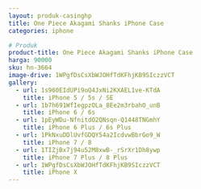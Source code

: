 ```yaml
---
layout: produk-casinghp
title: One Piece Akagami Shanks iPhone Case
categories: iphone

# Produk
product-title: One Piece Akagami Shanks iPhone Case
harga: 90000
sku: hn-3664
image-drive: 1WPgfDsCsXbWJOHfTdKFhjKB9SIczzVCT
gallery:
  - url: 1s960EIdUPi9oQ4JxNi2KXAEL1ve-KTdA
    title: iPhone 5 / 5s / SE
  - url: 1b7h691WfIegpzOLa_8Ee2m3rbahO_unB
    title: iPhone 6 / 6s
  - url: 1pEyWDu-NfnitdO2QNsqn-Q1448TNGmhY
    title: iPhone 6 Plus / 6s Plus
  - url: 1PkNxuDDlUvfGDQY54a2IcdvwBbrGo9_W
    title: iPhone 7 / 8
  - url: 1TIZjBx7j94u52M8xwB-_rSrXr1Dh8ywp
    title: iPhone 7 Plus / 8 Plus
  - url: 1WPgfDsCsXbWJOHfTdKFhjKB9SIczzVCT
    title: iPhone X
---
```

